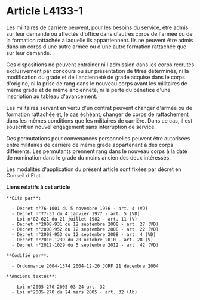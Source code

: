 # Article L4133-1

Les militaires de carrière peuvent, pour les besoins du service, être admis sur leur demande ou affectés d'office dans
d'autres corps de l'armée ou de la formation rattachée à laquelle ils appartiennent. Ils ne peuvent être admis dans un corps
d'une autre armée ou d'une autre formation rattachée que sur leur demande.

Ces dispositions ne peuvent entraîner ni l'admission dans les corps recrutés exclusivement par concours ou sur présentation
de titres déterminés, ni la modification du grade et de l'ancienneté de grade acquise dans le corps d'origine, ni la prise de
rang dans le nouveau corps avant les militaires de même grade et de même ancienneté, ni la perte du bénéfice d'une
inscription au tableau d'avancement.

Les militaires servant en vertu d'un contrat peuvent changer d'armée ou de formation rattachée et, le cas échéant, changer de
corps de rattachement dans les mêmes conditions que les militaires de carrière. Dans ce cas, il est souscrit un nouvel
engagement sans interruption de service.

Des permutations pour convenances personnelles peuvent être autorisées entre militaires de carrière de même grade appartenant
à des corps différents. Les permutants prennent rang dans le nouveau corps à la date de nomination dans le grade du moins
ancien des deux intéressés.

Les modalités d'application du présent article sont fixées par décret en Conseil d'Etat.

**Liens relatifs à cet article**

	**Cité par**:

	  - Décret n°76-1001 du 5 novembre 1976 - art. 4 (VD)
	  - Décret n°77-33 du 4 janvier 1977 - art. 5 (VD)
	  - Loi n°82-621 du 21 juillet 1982 - art. 11 (V)
	  - Décret n°2008-931 du 12 septembre 2008 - art. 27 (VD)
	  - Décret n°2008-952 du 12 septembre 2008 - art. 22 (VD)
	  - Décret n°2008-953 du 12 septembre 2008 - art. 4 (VD)
	  - Décret n°2010-1239 du 20 octobre 2010 - art. 28 (V)
	  - Décret n°2012-1029 du 5 septembre 2012 - art. 42 (VD)

	**Codifié par**:

	  - Ordonnance 2004-1374 2004-12-20 JORF 21 décembre 2004

	**Anciens textes**:

	  - Loi n°2005-270 2005-03-24 art. 32
	  - Loi n°2005-270 du 24 mars 2005 - art. 32 (Ab)
